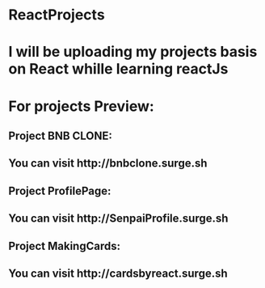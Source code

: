 # ReactProjects
<h1>I will be uploading my projects basis on React whille learning reactJs<h1/>

For projects Preview:
<br/>
<h2>Project BNB CLONE:<h2/>
  You can visit http://bnbclone.surge.sh 
<br/>
<h2>Project ProfilePage:<h2/>
  You can visit http://SenpaiProfile.surge.sh
<br/>
<h2>Project MakingCards:<h2/>
  You can visit http://cardsbyreact.surge.sh
